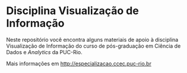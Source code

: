 # Disciplina Visualização de Informação
Neste repositório você encontra alguns materiais de apoio à disciplina Visualização de Informação do curso de pós-graduação em Ciência de Dados e *Analytics* da PUC-Rio.

Mais informações em http://especializacao.ccec.puc-rio.br 
